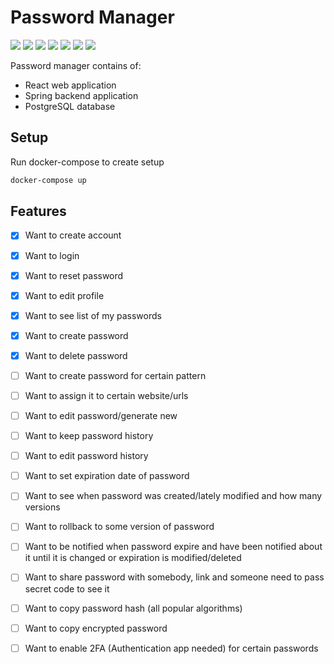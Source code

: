 
# Password Manager

[![](https://img.shields.io/badge/Spring-6DB33F?style=for-the-badge&logo=spring&logoColor=whit)]()
[![](https://img.shields.io/badge/JavaScript-323330?style=for-the-badge&logo=javascript&logoColor=F7DF1E)]()
[![](https://img.shields.io/badge/React-20232A?style=for-the-badge&logo=react&logoColor=61DAFB)]()
[![](https://img.shields.io/badge/PostgreSQL-316192?style=for-the-badge&logo=postgresql&logoColor=white)]()
[![](https://img.shields.io/badge/Swagger-85EA2D?style=for-the-badge&logo=Swagger&logoColor=white)]()
[![](https://img.shields.io/badge/JWT-000000?style=for-the-badge&logo=JSON%20web%20tokens&logoColor=white)]()
[![](https://img.shields.io/badge/Material%20UI-007FFF?style=for-the-badge&logo=mui&logoColor=white)]()

Password manager contains of:
* React web application
* Spring backend application
* PostgreSQL database 

## Setup
Run docker-compose to create setup
```bash
docker-compose up
```

## Features
- [X]  Want to create account
- [X]  Want to login
- [X]  Want to reset password
- [X]  Want to edit profile
- [X]  Want to see list of my passwords
- [X]  Want to create password
- [X]  Want to delete password
- [ ]  Want to create password for certain pattern
- [ ]  Want to assign it to certain website/urls
- [ ]  Want to edit password/generate new
- [ ]  Want to keep password history
- [ ]  Want to edit password history
- [ ]  Want to set expiration date of password
- [ ]  Want to see when password was created/lately modified and how many versions
- [ ]  Want to rollback to some version of password
- [ ]  Want to be notified when password expire and have been notified about it until it is changed or expiration is modified/deleted
- [ ]  Want to share password with somebody, link and someone need to pass secret code to see it
- [ ]  Want to copy password hash (all popular algorithms)
- [ ]  Want to copy encrypted password
- [ ]  Want to enable 2FA (Authentication app needed) for certain passwords

